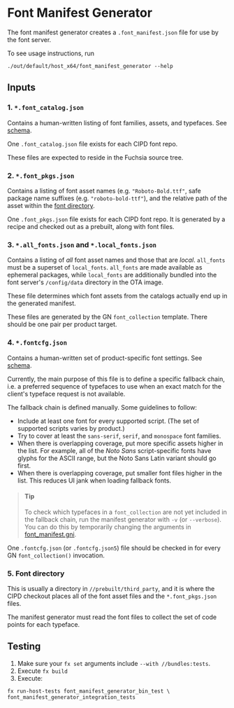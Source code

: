 # Font Manifest Generator

The font manifest generator creates a `.font_manifest.json` file for use by the font server.

To see usage instructions, run
```shell
./out/default/host_x64/font_manifest_generator --help
```

## Inputs

### 1. `*.font_catalog.json`

Contains a human-written listing of font families, assets, and typefaces. See
[schema](../schemas/font_catalog.schema.json).

One `.font_catalog.json` file exists for each CIPD font repo.

These files are expected to reside in the Fuchsia source tree.

### 2. `*.font_pkgs.json`

Contains a listing of font asset names (e.g. `"Roboto-Bold.ttf"`, safe package
name suffixes (e.g. `"roboto-bold-ttf"`), and the relative path of the asset
within the [font directory](#4_font-directory).

One `.font_pkgs.json` file exists for each CIPD font repo. It is generated by
a recipe and checked out as a prebuilt, along with font files.

### 3. `*.all_fonts.json` and `*.local_fonts.json`

Contains a listing of _all_ font asset names and those that are _local_.
`all_fonts` must be a superset of `local_fonts`. `all_fonts` are made available
as ephemeral packages, while `local_fonts` are additionally bundled into the
font server's `/config/data` directory in the OTA image.

These file determines which font assets from the catalogs actually end up in the
generated manifest.

These files are generated by the GN `font_collection` template. There should be
one pair per product target.

[1]: https://bugs.fuchsia.dev/p/fuchsia/issues/detail?id=8892

### 4. `*.fontcfg.json`

Contains a human-written set of product-specific font settings. See
[schema](../schemas/fontcfg.schema.json).

Currently, the main purpose of this file is to define a specific fallback chain,
i.e. a preferred sequence of typefaces to use when an exact match for the
client's typeface request is not available.

The fallback chain is defined manually. Some guidelines to follow:

- Include at least one font for every supported script. (The set of supported
  scripts varies by product.)
- Try to cover at least the `sans-serif`, `serif`, and `monospace` font
  families.
- When there is overlapping coverage, put more specific assets higher in the
  list. For example, all of the _Noto Sans_ script-specific fonts have glyphs
  for the ASCII range, but the Noto Sans Latin variant should go first.
- When there is overlapping coverage, put smaller font files higher in the list.
  This reduces UI jank when loading fallback fonts.

> #### Tip
> To check which typefaces in a `font_collection` are not yet included in the
> fallback chain, run the manifest generator with `-v` (or `--verbose`). You can
> do this by temporarily changing the arguments in 
> [font_manifest.gni](../../build/font_manifest.gni). 

One `.fontcfg.json` (or `.fontcfg.json5`) file should be checked in for every
GN `font_collection()` invocation.

### 5. Font directory

This is usually a directory in `//prebuilt/third_party`, and it is where the
CIPD checkout places all of the font asset files and the `*.font_pkgs.json`
files.

The manifest generator must read the font files to collect the set of code
points for each typeface.

## Testing

1. Make sure your `fx set` arguments include `--with //bundles:tests`.
1. Execute `fx build`
1. Execute:
  ```shell
  fx run-host-tests font_manifest_generator_bin_test \
  font_manifest_generator_integration_tests
  ```